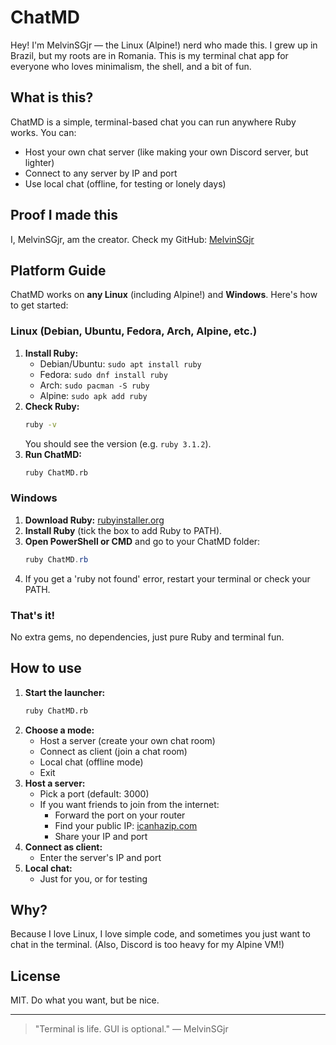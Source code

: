 # ChatMD

Hey! I'm MelvinSGjr — the Linux (Alpine!) nerd who made this. I grew up in Brazil, but my roots are in Romania. This is my terminal chat app for everyone who loves minimalism, the shell, and a bit of fun.

## What is this?
ChatMD is a simple, terminal-based chat you can run anywhere Ruby works. You can:
- Host your own chat server (like making your own Discord server, but lighter)
- Connect to any server by IP and port
- Use local chat (offline, for testing or lonely days)

## Proof I made this
I, MelvinSGjr, am the creator. Check my GitHub: [MelvinSGjr](https://github.com/MelvinSGjr)

## Platform Guide
ChatMD works on **any Linux** (including Alpine!) and **Windows**. Here's how to get started:

### Linux (Debian, Ubuntu, Fedora, Arch, Alpine, etc.)
1. **Install Ruby:**
   - Debian/Ubuntu: `sudo apt install ruby`
   - Fedora: `sudo dnf install ruby`
   - Arch: `sudo pacman -S ruby`
   - Alpine: `sudo apk add ruby`
2. **Check Ruby:**
   ```sh
   ruby -v
   ```
   You should see the version (e.g. `ruby 3.1.2`).
3. **Run ChatMD:**
   ```sh
   ruby ChatMD.rb
   ```

### Windows
1. **Download Ruby:** [rubyinstaller.org](https://rubyinstaller.org/)
2. **Install Ruby** (tick the box to add Ruby to PATH).
3. **Open PowerShell or CMD** and go to your ChatMD folder:
   ```powershell
   ruby ChatMD.rb
   ```
4. If you get a 'ruby not found' error, restart your terminal or check your PATH.

### That's it!
No extra gems, no dependencies, just pure Ruby and terminal fun.

## How to use
1. **Start the launcher:**
   ```sh
   ruby ChatMD.rb
   ```
2. **Choose a mode:**
   - Host a server (create your own chat room)
   - Connect as client (join a chat room)
   - Local chat (offline mode)
   - Exit
3. **Host a server:**
   - Pick a port (default: 3000)
   - If you want friends to join from the internet:
     - Forward the port on your router
     - Find your public IP: [icanhazip.com](https://icanhazip.com/)
     - Share your IP and port
4. **Connect as client:**
   - Enter the server's IP and port
5. **Local chat:**
   - Just for you, or for testing

## Why?
Because I love Linux, I love simple code, and sometimes you just want to chat in the terminal. (Also, Discord is too heavy for my Alpine VM!)

## License
MIT. Do what you want, but be nice.

---

> "Terminal is life. GUI is optional." — MelvinSGjr 
